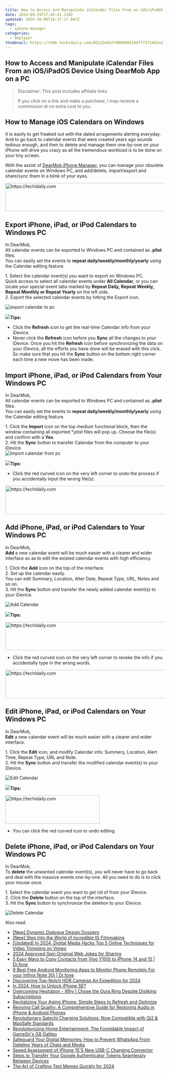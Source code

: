 ```yaml
---
title: How to Access and Manipulate iCalendar Files From an iOS/iPadOS Device Using DearMob App on a PC
date: 2024-09-29T17:45:41.110Z
updated: 2024-10-06T18:37:17.847Z
tags:
  - iphone-manager
categories:
  - 5kplayer
thumbnail: https://thmb.techidaily.com/85222e642fd060b94196ff7371463ce7792d618f66f107a750ec12115071e0dc.jpg
---
```


## How to Access and Manipulate iCalendar Files From an iOS/iPadOS Device Using DearMob App on a PC

>  Disclaimer: This post includes affiliate links
>
>  If you click on a link and make a purchase, I may receive a commission at no extra cost to you.
>

## How to Manage iOS Calendars on Windows

It is easily to get freaked out with the dated arragements alerting everyday. And to go back to calendar events that were created years ago sounds tedious enough, and then to delete and manage them one-by-one on your iPhone will drive you crazy as all the tremendous workload is to be done on your tiny screen.

With the assist of [DearMob iPhone Manager](https://tools.techidaily.com/5kplayer/iphone-manager/), you can manage your obsolete calendar events on Windows PC, and add/delete, import/export and share/sync them in a blink of your eyes.

<!-- affiliate ads begin -->
<a href="https://appsumo.8odi.net/c/5597632/2037319/7443" target="_top" id="2037319">
  <img src="//a.impactradius-go.com/display-ad/7443-2037319" border="0" alt="https://techidaily.com" width="728" height="90"/>
</a>
<img height="0" width="0" src="https://appsumo.8odi.net/i/5597632/2037319/7443" style="position:absolute;visibility:hidden;" border="0" />
<!-- affiliate ads end -->

## Export iPhone, iPad, or iPod Calendars to Windows PC

In DearMob,  
 All calendar events can be exported to Windows PC and contained as **.plist** files.  
 You can easily set the events to **repeat daily/weekly/monthly/yearly** using the Calendar editing feature.

1\. Select the calendar event(s) you want to export on Windows PC.  
 Quick access to select all calendar events under **All Calendar**, or you can locate your special event tabs marked by **Repeat Daily, Repeat Weekly, Repeat Monthly or Repeat Yearly** on the left side.  
 2\. Export the selected calendar events by hitting the Export icon.

![export calendar to pc](https://www.5kplayer.com/user-guide/images/userguide-how/export-calendar-on-win.jpg) 

![](https://www.5kplayer.com/user-guide/images/userguide-how/tips-icon.png)**Tips:**

* Click the **Refresh** icon to get the real-time Calendar info from your iDevice.
* Never click the **Refresh** icon before you **Sync** all the changes to your iDevice. Once you hit the **Refresh** icon before synchronizing the data on your iDevice, all the efforts you have done will be erased with this click. So make sure that you hit the **Sync** button on the bottom right corner each time a new move has been made.

## Import iPhone, iPad, or iPod Calendars from Your Windows PC

In DearMob,  
 All calendar events can be exported to Windows PC and contained as **.plist** files.  
 You can easily set the events to **repeat daily/weekly/monthly/yearly** using the Calendar editing feature.

1\. Click the **Import** icon on the top medium functional block, then the window containing all exported \*.plist files will pop up. Choose the file(s) and confirm with a **Yes**.  
 2\. Hit the **Sync** button to transfer Calendar from the computer to your iDevice.  
![Import calendar from pc](https://www.5kplayer.com/user-guide/images/userguide-how/import-calendar-on-win.jpg) 

![](https://www.5kplayer.com/user-guide/images/userguide-how/tips-icon.png)**Tips:**

* Click the red curved icon on the very left corner to undo the process if you accidentally input the wrong file(s).

<!-- affiliate ads begin -->
<a href="https://jalbum-affiliate-program.sjv.io/c/5597632/1584040/17916" target="_top" id="1584040">
  <img src="//a.impactradius-go.com/display-ad/17916-1584040" border="0" alt="https://techidaily.com" width="728" height="90"/>
</a>
<img height="0" width="0" src="https://jalbum-affiliate-program.sjv.io/i/5597632/1584040/17916" style="position:absolute;visibility:hidden;" border="0" />
<!-- affiliate ads end -->

## Add iPhone, iPad, or iPod Calendars to Your Windows PC

In DearMob,  
**Add** a new calendar event will be much easier with a clearer and wider interface so as to edit the existed calendar events with high efficiency.

1\. Click the **Add** icon on the top of the interface.  
 2\. Set up the calendar easily.   
 You can edit Summary, Location, Alter Date, Repeat Type, URL, Notes and so on.  
 3\. Hit the **Sync** button and transfer the newly added calendar event(s) to your iDevice.

![Add Calendar](https://www.5kplayer.com/user-guide/images/userguide-how/add-calendar-on-win.jpg) 

![](https://www.5kplayer.com/user-guide/images/userguide-how/tips-icon.png)**Tips:**

<!-- affiliate ads begin -->
<a href="https://unicoeye.pxf.io/c/5597632/2134230/18498" target="_top" id="2134230">
  <img src="//a.impactradius-go.com/display-ad/18498-2134230" border="0" alt="https://techidaily.com" width="728" height="90"/>
</a>
<img height="0" width="0" src="https://unicoeye.pxf.io/i/5597632/2134230/18498" style="position:absolute;visibility:hidden;" border="0" />
<!-- affiliate ads end -->

* Click the red curved icon on the very left corner to revoke the info if you accidentally type in the wrong words.

<!-- affiliate ads begin -->
<a href="https://appsumo.8odi.net/c/5597632/2082536/7443" target="_top" id="2082536">
  <img src="//a.impactradius-go.com/display-ad/7443-2082536" border="0" alt="https://techidaily.com" width="728" height="90"/>
</a>
<img height="0" width="0" src="https://appsumo.8odi.net/i/5597632/2082536/7443" style="position:absolute;visibility:hidden;" border="0" />
<!-- affiliate ads end -->

## Edit iPhone, iPad, or iPod Calendars on Your Windows PC

In DearMob,  
**Edit** a new calendar event will be much easier with a clearer and wider interface.

1\. Click the **Edit** icon, and modify Calendar info: Summery, Location, Alert Time, Repeat Type, URL and Note.  
 2\. Hit the **Sync** button and transfer the modified calendar event(s) to your iDevice.

![Edit Calendar](https://www.5kplayer.com/user-guide/images/userguide-how/edit-calendar-on-win.jpg) 

![](https://www.5kplayer.com/user-guide/images/userguide-how/tips-icon.png)**Tips:**

<!-- affiliate ads begin -->
<a href="https://aligracehair.sjv.io/c/5597632/1902319/19272" target="_top" id="1902319">
  <img src="//a.impactradius-go.com/display-ad/19272-1902319" border="0" alt="https://techidaily.com" width="300" height="90"/>
</a>
<img height="0" width="0" src="https://aligracehair.sjv.io/i/5597632/1902319/19272" style="position:absolute;visibility:hidden;" border="0" />
<!-- affiliate ads end -->

* You can click the red curved icon to undo editing.

## Delete iPhone, iPad, or iPod Calendars on Your Windows PC

In DearMob,  
 To **delete** the unwanted calendar event(s), you will never have to go back and deal with the massive events one-by-one. All you need to do is to click your mouse once.

1\. Select the calendar event you want to get rid of from your iDevice.  
 2\. Click the **Delete** button on the top of the interface.  
 3\. Hit the **Sync** button to synchronize the deletion to your iDevice.

![Delete Calendar](https://www.5kplayer.com/user-guide/images/userguide-how/delete-calendar-on-win.jpg)

<ins class="adsbygoogle"
     style="display:block"
     data-ad-format="autorelaxed"
     data-ad-client="ca-pub-7571918770474297"
     data-ad-slot="1223367746"></ins>

<ins class="adsbygoogle"
     style="display:block"
     data-ad-client="ca-pub-7571918770474297"
     data-ad-slot="8358498916"
     data-ad-format="auto"
     data-full-width-responsive="true"></ins>

<span class="atpl-alsoreadstyle">Also read:</span>
<div><ul>
<li><a href="https://fox-hovers.techidaily.com/new-dynamic-dialogue-design-dossiers/"><u>[New] Dynamic Dialogue Design Dossiers</u></a></li>
<li><a href="https://instagram-videos.techidaily.com/new-step-into-the-world-of-incredible-ig-filmmaking/"><u>[New] Step Into the World of Incredible IG Filmmaking</u></a></li>
<li><a href="https://vimeo-videos.techidaily.com/updated-in-2024-digital-media-hacks-top-5-online-techniques-for-video-trimming-on-vimeo/"><u>[Updated] In 2024, Digital Media Hacks Top 5 Online Techniques for Video Trimming on Vimeo</u></a></li>
<li><a href="https://extra-guidance.techidaily.com/2024-approved-spin-original-web-jokes-for-sharing/"><u>2024 Approved Spin Original Web Jokes for Sharing</u></a></li>
<li><a href="https://blog-min.techidaily.com/5-easy-ways-to-copy-contacts-from-vivo-y100t-to-iphone-14-and-15-drfone-by-drfone-transfer-from-android-transfer-from-android/"><u>5 Easy Ways to Copy Contacts from Vivo Y100t to iPhone 14 and 15 | Dr.fone</u></a></li>
<li><a href="https://android-location.techidaily.com/9-best-free-android-monitoring-apps-to-monitor-phone-remotely-for-your-infinix-note-30i-drfone-by-drfone-virtual/"><u>9 Best Free Android Monitoring Apps to Monitor Phone Remotely For your Infinix Note 30i | Dr.fone</u></a></li>
<li><a href="https://fox-cloud.techidaily.com/discovering-top-notch-hdr-cameras-an-expedition-for-2024/"><u>Discovering Top-Notch HDR Cameras An Expedition for 2024</u></a></li>
<li><a href="https://ios-unlock.techidaily.com/in-2024-how-to-unlock-iphone-se-by-drfone-ios/"><u>In 2024, How to Unlock iPhone SE?</u></a></li>
<li><a href="https://os-tips.techidaily.com/overcoming-hesitation-why-i-chose-the-oura-ring-despite-disliking-subscriptions/"><u>Overcoming Hesitation - Why I Chose the Oura Ring Despite Disliking Subscriptions</u></a></li>
<li><a href="https://os-tips.techidaily.com/revitalizing-your-aging-iphone-simple-steps-to-refresh-and-optimize/"><u>Revitalizing Your Aging iPhone: Simple Steps to Refresh and Optimize</u></a></li>
<li><a href="https://os-tips.techidaily.com/reviving-call-quality-a-comprehensive-guide-for-restoring-audio-in-iphone-and-android-phones/"><u>Reviving Call Quality: A Comprehensive Guide for Restoring Audio in iPhone & Android Phones</u></a></li>
<li><a href="https://os-tips.techidaily.com/revolutionary-satechi-charging-solutions-now-compatible-with-qi2-and-magsafe-standards/"><u>Revolutionary Satechi Charging Solutions: Now Compatible with Qi2 & MagSafe Standards</u></a></li>
<li><a href="https://os-tips.techidaily.com/revolutionizing-home-entertainment-the-formidable-impact-of-gamesirs-g8-galileo/"><u>Revolutionizing Home Entertainment: The Formidable Impact of GameSir's G8 Galileo</u></a></li>
<li><a href="https://os-tips.techidaily.com/safeguard-your-digital-memories-how-to-prevent-whatsapp-from-deleting-years-of-chats-and-media/"><u>Safeguard Your Digital Memories: How to Prevent WhatsApp From Deleting Years of Chats and Media</u></a></li>
<li><a href="https://os-tips.techidaily.com/speed-assessment-of-iphone-15s-new-usb-c-charging-connector/"><u>Speed Assessment of iPhone 15'S New USB-C Charging Connector</u></a></li>
<li><a href="https://os-tips.techidaily.com/steps-to-transfer-your-google-authenticator-tokens-seamlessly-between-devices/"><u>Steps to Transfer Your Google Authenticator Tokens Seamlessly Between Devices</u></a></li>
<li><a href="https://some-skills.techidaily.com/the-art-of-crafting-text-memes-quickly-for-2024/"><u>The Art of Crafting Text Memes Quickly for 2024</u></a></li>
</ul></div>

